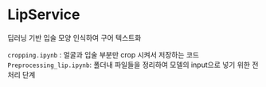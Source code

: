 # LipService
딥러닝 기반 입술 모양 인식하여 구어 텍스트화


```cropping.ipynb``` : 얼굴과 입술 부분만 crop 시켜서 저장하는 코드  
```Preprocessing_lip.ipynb```: 폴더내 파일들을 정리하여 모델의 input으로 넣기 위한 전처리 단계
